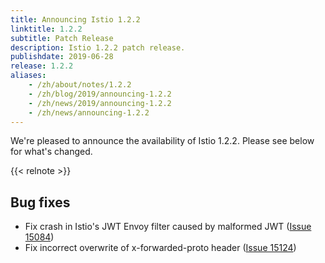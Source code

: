 ```yaml
---
title: Announcing Istio 1.2.2
linktitle: 1.2.2
subtitle: Patch Release
description: Istio 1.2.2 patch release.
publishdate: 2019-06-28
release: 1.2.2
aliases:
    - /zh/about/notes/1.2.2
    - /zh/blog/2019/announcing-1.2.2
    - /zh/news/2019/announcing-1.2.2
    - /zh/news/announcing-1.2.2
---
```


We're pleased to announce the availability of Istio 1.2.2. Please see below for what's changed.

{{< relnote >}}

## Bug fixes

- Fix crash in Istio's JWT Envoy filter caused by malformed JWT ([Issue 15084](https://github.com/istio/istio/issues/15084))
- Fix incorrect overwrite of x-forwarded-proto header ([Issue 15124](https://github.com/istio/istio/issues/15124))
